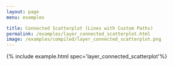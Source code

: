 ```yaml
---
layout: page
menu: examples

title: Connected Scatterplot (Lines with Custom Paths)
permalink: /examples/layer_connected_scatterplot.html
image: /examples/compiled/layer_connected_scatterplot.png
---
```




{% include example.html spec='layer_connected_scatterplot'%}
